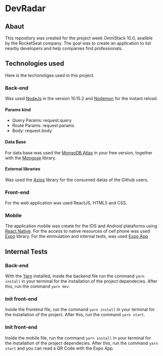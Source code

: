 # DevRadar

## Abaut
This repository was created for the project week OmniStack 10.0, avalible by the RocketSeat company. 
The goal was to create an application to list nearby developers and help companies find professionals.

## Technologies used
Here is the techonoliges used in this project.

### Back-end
Was used [NodeJs](https://nodejs.org/en/) in the version 10.15.2 and [Nodemon](https://www.npmjs.com/package/nodemon) for 
the instant reload. 
#### Params kind
+ Query Params: request.query 
+ Route Params: request.params 
+ Body: request.body

#### Data Base
For data base was used the [MongoDB Atlas](https://www.mongodb.com/cloud/atlas) in your free version, together with the 
[Mongose](https://www.npmjs.com/package/mongoose) library.

#### External libraries
Was used the [Axios](https://www.npmjs.com/package/axios) library for the consumed datas of the Github users.

### Front-end
For the web application was used ReactJS, HTML5 and CSS. 

### Mobile
The application mobile was create for the IOS and Android plataforms using [React Native](https://reactnative.dev/).
For the access to native resources of cell phone was used [Expo](https://expo.io/) library. For the emmulation and
internal tests, was used [Expo App](https://play.google.com/store/apps/details?id=host.exp.exponent&hl=end_US)

## Internal Tests
### Back-end
With the [Yarn](https://classic.yarnpkg.com/en/docs/install#debian-stable) installed, inside the backend file run the command ```yarn install``` in your terminal for the installation of the project dependecies. After this, run the command ```yarn dev```.

### Init front-end
Inside the frontend file, run the command ```yarn install``` in your terminal for the installation of the project. After this, run the command ```yarn start```.

### Init front-end
Inside the mobile file, run the command ```yarn install``` in your terminal for the installation of the project dependecies. After this, run the command ```yarn start``` and you can read a QR Code with the Expo App.


